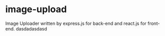 # image-upload
Image Uploader written by express.js for back-end and react.js for front-end.
dasdadasdasd
